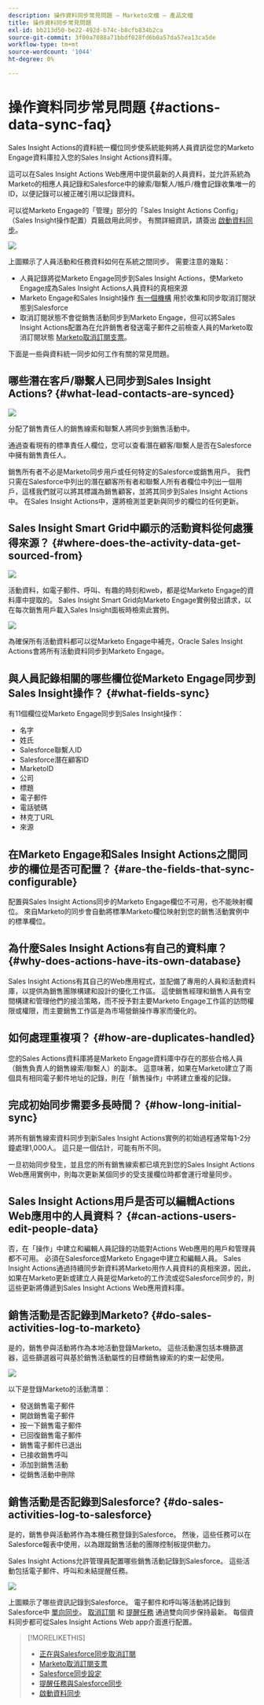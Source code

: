 ```yaml
---
description: 操作資料同步常見問題 — Marketo文檔 — 產品文檔
title: 操作資料同步常見問題
exl-id: bb213d50-be22-492d-b74c-b8cfb834b2ca
source-git-commit: 3f00a7088a71bbdf028fd6b0a57da57ea13ca5de
workflow-type: tm+mt
source-wordcount: '1044'
ht-degree: 0%

---
```


# 操作資料同步常見問題 {#actions-data-sync-faq}

Sales Insight Actions的資料統一欄位同步使系統能夠將人員資訊從您的Marketo Engage資料庫拉入您的Sales Insight Actions資料庫。

這可以在Sales Insight Actions Web應用中提供最新的人員資料，並允許系統為Marketo的相應人員記錄和Salesforce中的線索/聯繫人/帳戶/機會記錄收集唯一的ID，以便記錄可以被正確引用以記錄資料。

可以從Marketo Engage的「管理」部分的「Sales Insight Actions Config」（Sales Insight操作配置）頁籤啟用此同步。 有關詳細資訊，請簽出 [啟動資料同步](/help/marketo/product-docs/marketo-sales-insight/actions/getting-started/sales-insight-actions-admin-setup-guide.md#initiate-data-sync)。

![](assets/actions-data-sync-faq-1.png)

上圖顯示了人員活動和任務資料如何在系統之間同步。 需要注意的幾點：

* 人員記錄將從Marketo Engage同步到Sales Insight Actions，使Marketo Engage成為Sales Insight Actions人員資料的真相來源
* Marketo Engage和Sales Insight操作 [有一個機構](/help/marketo/product-docs/marketo-sales-insight/actions/email/unsubscribes/syncing-unsubscribes-with-salesforce.md) 用於收集和同步取消訂閱狀態到Salesforce
* 取消訂閱狀態不會從銷售活動同步到Marketo Engage，但可以將Sales Insight Actions配置為在允許銷售者發送電子郵件之前檢查人員的Marketo取消訂閱狀態 [Marketo取消訂閱支票](/help/marketo/product-docs/marketo-sales-insight/actions/email/unsubscribes/marketo-unsubscribe-check.md)。

下面是一些與資料統一同步如何工作有關的常見問題。

## 哪些潛在客戶/聯繫人已同步到Sales Insight Actions? {#what-lead-contacts-are-synced}

![](assets/actions-data-sync-faq-2.png)

分配了銷售責任人的銷售線索和聯繫人將同步到銷售活動中。

通過查看現有的標準責任人欄位，您可以查看潛在顧客/聯繫人是否在Salesforce中擁有銷售責任人。

銷售所有者不必是Marketo同步用戶或任何特定的Salesforce或銷售用戶。 我們只需在Salesforce中列出的潛在顧客所有者和聯繫人所有者欄位中列出一個用戶，這樣我們就可以將其標識為銷售顧客，並將其同步到Sales Insight Actions中。 在Sales Insight Actions中，還將檢測並更新與同步的欄位的任何更新。

## Sales Insight Smart Grid中顯示的活動資料從何處獲得來源？ {#where-does-the-activity-data-get-sourced-from}

![](assets/actions-data-sync-faq-3.png)

活動資料，如電子郵件、呼叫、有趣的時刻和web，都是從Marketo Engage的資料庫中提取的。 Sales Insight Smart Grid向Marketo Engage實例發出請求，以在每次銷售用戶載入Sales Insight面板時檢索此實例。

![](assets/actions-data-sync-faq-4.png)

為確保所有活動資料都可以從Marketo Engage中補充，Oracle Sales Insight Actions會將所有活動資料同步到Marketo Engage。

## 與人員記錄相關的哪些欄位從Marketo Engage同步到Sales Insight操作？ {#what-fields-sync}

有11個欄位從Marketo Engage同步到Sales Insight操作：

* 名字
* 姓氏
* Salesforce聯繫人ID
* Salesforce潛在顧客ID
* MarketoID
* 公司
* 標題
* 電子郵件
* 電話號碼
* 林克丁URL
* 來源

## 在Marketo Engage和Sales Insight Actions之間同步的欄位是否可配置？ {#are-the-fields-that-sync-configurable}

配置與Sales Insight Actions同步的Marketo Engage欄位不可用，也不能映射欄位。 來自Marketo的同步會自動將標準Marketo欄位映射到您的銷售活動實例中的標準欄位。

## 為什麼Sales Insight Actions有自己的資料庫？ {#why-does-actions-have-its-own-database}

Sales Insight Actions有其自己的Web應用程式，並配備了專用的人員和活動資料庫，以提供為銷售團隊構建和設計的優化工作區。 這使銷售經理和銷售人員有空間構建和管理他們的接洽策略，而不授予對主要Marketo Engage工作區的訪問權限或權限，而主要銷售工作區是為市場營銷操作專家而優化的。

## 如何處理重複項？ {#how-are-duplicates-handled}

您的Sales Actions資料庫將是Marketo Engage資料庫中存在的那些合格人員（銷售負責人的銷售線索/聯繫人）的副本。 這意味著，如果在Marketo建立了兩個具有相同電子郵件地址的記錄，則在「銷售操作」中將建立重複的記錄。

## 完成初始同步需要多長時間？ {#how-long-initial-sync}

將所有銷售線索資料同步到新Sales Insight Actions實例的初始過程通常每1-2分鐘處理1,000人。 這只是一個估計，可能有所不同。

一旦初始同步發生，並且您的所有銷售線索都已填充到您的Sales Insight Actions Web應用實例中，則每次更新某個同步的受支援欄位時都會運行增量同步。

## Sales Insight Actions用戶是否可以編輯Actions Web應用中的人員資料？ {#can-actions-users-edit-people-data}

否，在「操作」中建立和編輯人員記錄的功能對Actions Web應用的用戶和管理員都不可用。 必須在Salesforce或Marketo Engage中建立和編輯人員。 Sales Insight Actions通過持續同步新資料將Marketo用作人員資料的真相來源，因此，如果在Marketo更新或建立人員是從Marketo的工作流或從Salesforce同步的，則這些更新將傳遞到Sales Insight Actions Web應用資料庫。

## 銷售活動是否記錄到Marketo? {#do-sales-activities-log-to-marketo}

是的，銷售參與活動將作為本地活動登錄Marketo。 這些活動還包括本機篩選器，這些篩選器可與基於銷售活動屬性的目標銷售線索的約束一起使用。

![](assets/actions-data-sync-faq-5.png)

以下是登錄Marketo的活動清單：

* 發送銷售電子郵件
* 開啟銷售電子郵件
* 按一下銷售電子郵件
* 已回復銷售電子郵件
* 銷售電子郵件已退出
* 已接收銷售呼叫
* 添加到銷售活動
* 從銷售活動中刪除

## 銷售活動是否記錄到Salesforce? {#do-sales-activities-log-to-salesforce}

是的，銷售參與活動將作為本機任務登錄到Salesforce。 然後，這些任務可以在Salesforce報表中使用，以為跟蹤銷售活動的團隊控制板提供動力。

Sales Insight Actions允許管理員配置哪些銷售活動記錄到Salesforce。 這些活動包括電子郵件、呼叫和未結提醒任務。

![](assets/actions-data-sync-faq-6.png)

上圖顯示了哪些資訊記錄到Salesforce。 電子郵件和呼叫等活動將記錄到Salesforce中 [單向同步](/help/marketo/product-docs/marketo-sales-insight/actions/crm/salesforce-integration/salesforce-sync-settings.md)。 [取消訂閱](/help/marketo/product-docs/marketo-sales-insight/actions/email/unsubscribes/syncing-unsubscribes-with-salesforce.md) 和 [提醒任務](/help/marketo/product-docs/marketo-sales-insight/actions/tasks/reminder-task-sync-with-salesforce.md) 通過雙向同步保持最新。 每個資料同步都可從Sales Insight Actions Web app介面進行配置。

>[!MORELIKETHIS]
>
>* [正在與Salesforce同步取消訂閱](/help/marketo/product-docs/marketo-sales-insight/actions/email/unsubscribes/syncing-unsubscribes-with-salesforce.md)
>* [Marketo取消訂閱支票](/help/marketo/product-docs/marketo-sales-insight/actions/email/unsubscribes/marketo-unsubscribe-check.md)
>* [Salesforce同步設定](/help/marketo/product-docs/marketo-sales-insight/actions/crm/salesforce-integration/salesforce-sync-settings.md)
>* [提醒任務與Salesforce同步](/help/marketo/product-docs/marketo-sales-insight/actions/tasks/reminder-task-sync-with-salesforce.md)
>* [啟動資料同步](/help/marketo/product-docs/marketo-sales-insight/actions/getting-started/sales-insight-actions-admin-setup-guide.md#initiate-data-sync)

